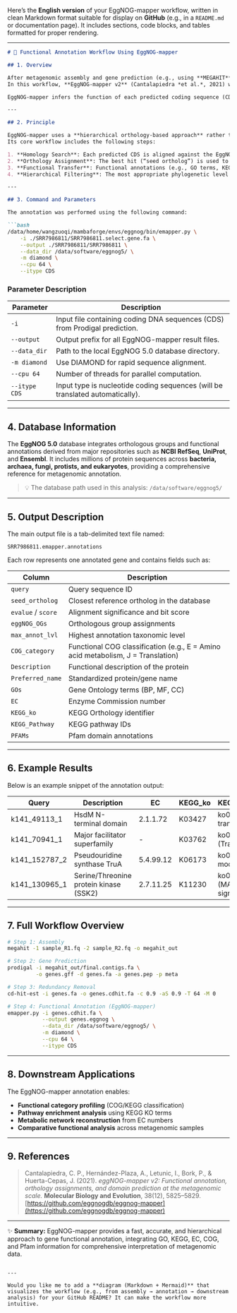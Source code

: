 Here’s the **English version** of your EggNOG-mapper workflow, written in clean Markdown format suitable for display on **GitHub** (e.g., in a `README.md` or documentation page).
It includes sections, code blocks, and tables formatted for proper rendering.

---

````markdown
# 🧬 Functional Annotation Workflow Using EggNOG-mapper

## 1. Overview

After metagenomic assembly and gene prediction (e.g., using **MEGAHIT** and **Prodigal**), the next step is to assign biological functions to the predicted genes.
In this workflow, **EggNOG-mapper v2** (Cantalapiedra *et al.*, 2021) was used to perform large-scale **functional annotation** of the non-redundant gene set.

EggNOG-mapper infers the function of each predicted coding sequence (CDS) by identifying **orthologous groups (OGs)** from the **EggNOG 5.0** database, providing annotations such as Gene Ontology (GO), KEGG Orthology (KO), COG categories, Enzyme Commission (EC) numbers, and Pfam domains.

---

## 2. Principle

EggNOG-mapper uses a **hierarchical orthology-based approach** rather than simple sequence similarity to annotate genes.
Its core workflow includes the following steps:

1. **Homology Search**: Each predicted CDS is aligned against the EggNOG protein database using **DIAMOND** (or MMseqs2) for high-speed sequence similarity search.
2. **Orthology Assignment**: The best hit (“seed ortholog”) is used to assign the query to a precomputed **orthologous group (OG)**.
3. **Functional Transfer**: Functional annotations (e.g., GO terms, KEGG pathways, enzyme activities) are transferred from the orthologous group to the query gene.
4. **Hierarchical Filtering**: The most appropriate phylogenetic level (e.g., bacteria, archaea, fungi) is automatically selected for annotation transfer.

---

## 3. Command and Parameters

The annotation was performed using the following command:

```bash
/data/home/wangzuoqi/mambaforge/envs/eggnog/bin/emapper.py \
    -i ./SRR7986811/SRR7986811.select.gene.fa \
    --output ./SRR7986811/SRR7986811 \
    --data_dir /data/software/eggnog5/ \
    -m diamond \
    --cpu 64 \
    --itype CDS
````

### Parameter Description

| Parameter     | Description                                                                   |
| ------------- | ----------------------------------------------------------------------------- |
| `-i`          | Input file containing coding DNA sequences (CDS) from Prodigal prediction.    |
| `--output`    | Output prefix for all EggNOG-mapper result files.                             |
| `--data_dir`  | Path to the local EggNOG 5.0 database directory.                              |
| `-m diamond`  | Use DIAMOND for rapid sequence alignment.                                     |
| `--cpu 64`    | Number of threads for parallel computation.                                   |
| `--itype CDS` | Input type is nucleotide coding sequences (will be translated automatically). |

---

## 4. Database Information

The **EggNOG 5.0** database integrates orthologous groups and functional annotations derived from major repositories such as **NCBI RefSeq**, **UniProt**, and **Ensembl**.
It includes millions of protein sequences across **bacteria, archaea, fungi, protists, and eukaryotes**, providing a comprehensive reference for metagenomic annotation.

> 💡 The database path used in this analysis: `/data/software/eggnog5/`

---

## 5. Output Description

The main output file is a tab-delimited text file named:

```
SRR7986811.emapper.annotations
```

Each row represents one annotated gene and contains fields such as:

| Column             | Description                                                                      |
| ------------------ | -------------------------------------------------------------------------------- |
| `query`            | Query sequence ID                                                                |
| `seed_ortholog`    | Closest reference ortholog in the database                                       |
| `evalue` / `score` | Alignment significance and bit score                                             |
| `eggNOG_OGs`       | Orthologous group assignments                                                    |
| `max_annot_lvl`    | Highest annotation taxonomic level                                               |
| `COG_category`     | Functional COG classification (e.g., E = Amino acid metabolism, J = Translation) |
| `Description`      | Functional description of the protein                                            |
| `Preferred_name`   | Standardized protein/gene name                                                   |
| `GOs`              | Gene Ontology terms (BP, MF, CC)                                                 |
| `EC`               | Enzyme Commission number                                                         |
| `KEGG_ko`          | KEGG Orthology identifier                                                        |
| `KEGG_Pathway`     | KEGG pathway IDs                                                                 |
| `PFAMs`            | Pfam domain annotations                                                          |

---

## 6. Example Results

Below is an example snippet of the annotation output:

| Query           | Description                            | EC        | KEGG\_ko | KEGG\_Pathway               | PFAMs              |
| --------------- | -------------------------------------- | --------- | -------- | --------------------------- | ------------------ |
| k141\_49113\_1  | HsdM N-terminal domain                 | 2.1.1.72  | K03427   | ko02048 (ABC transporters)  | HsdM\_N, N6\_Mtase |
| k141\_70941\_1  | Major facilitator superfamily          | -         | K03762   | ko02000 (Transporters)      | MFS\_1, Sugar\_tr  |
| k141\_152787\_2 | Pseudouridine synthase TruA            | 5.4.99.12 | K06173   | ko03016 (tRNA modification) | PseudoU\_synth\_1  |
| k141\_130965\_1 | Serine/Threonine protein kinase (SSK2) | 2.7.11.25 | K11230   | ko04011 (MAPK signaling)    | Pkinase            |

---

## 7. Full Workflow Overview

```bash
# Step 1: Assembly
megahit -1 sample_R1.fq -2 sample_R2.fq -o megahit_out

# Step 2: Gene Prediction
prodigal -i megahit_out/final.contigs.fa \
         -o genes.gff -d genes.fa -a genes.pep -p meta

# Step 3: Redundancy Removal
cd-hit-est -i genes.fa -o genes.cdhit.fa -c 0.9 -aS 0.9 -T 64 -M 0

# Step 4: Functional Annotation (EggNOG-mapper)
emapper.py -i genes.cdhit.fa \
           --output genes.eggnog \
           --data_dir /data/software/eggnog5/ \
           -m diamond \
           --cpu 64 \
           --itype CDS
```

---

## 8. Downstream Applications

The EggNOG-mapper annotation enables:

* **Functional category profiling** (COG/KEGG classification)
* **Pathway enrichment analysis** using KEGG KO terms
* **Metabolic network reconstruction** from EC numbers
* **Comparative functional analysis** across metagenomic samples

---

## 9. References

> Cantalapiedra, C. P., Hernández-Plaza, A., Letunic, I., Bork, P., & Huerta-Cepas, J. (2021).
> *eggNOG-mapper v2: Functional annotation, orthology assignments, and domain prediction at the metagenomic scale.*
> **Molecular Biology and Evolution**, 38(12), 5825–5829.
> [https://github.com/eggnogdb/eggnog-mapper](https://github.com/eggnogdb/eggnog-mapper)

---

✨ **Summary:**
EggNOG-mapper provides a fast, accurate, and hierarchical approach to gene functional annotation, integrating GO, KEGG, EC, COG, and Pfam information for comprehensive interpretation of metagenomic data.

```

---

Would you like me to add a **diagram (Markdown + Mermaid)** that visualizes the workflow (e.g., from assembly → annotation → downstream analysis) for your GitHub README? It can make the workflow more intuitive.
```
